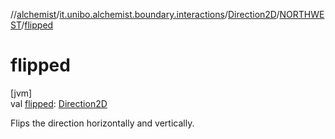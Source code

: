 //[alchemist](../../../../index.md)/[it.unibo.alchemist.boundary.interactions](../../index.md)/[Direction2D](../index.md)/[NORTHWEST](index.md)/[flipped](flipped.md)

# flipped

[jvm]\
val [flipped](flipped.md): [Direction2D](../index.md)

Flips the direction horizontally and vertically.
